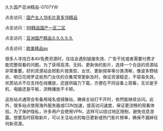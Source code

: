 久久国产亚洲精品-0707YW

点击访问：<a href="https://cfad.pages.dev/">国产女人18毛片真多18精品</a>

点击访问：<a href="https://gfd-5xg.pages.dev/">99精品国产一区二区</a>

点击访问：<a href="https://fdhf-454.pages.dev/">亚洲国产精品久久久久久</a>

点击访问：<a href="https://bered.pages.dev/">欧美精品aⅴ</a>

很多人寻找日本AV免费资源时，往往会遇到链接失效、广告干扰或者需要付费才能完整观看的问题。为了获得高清、无码、更新快的影片，选择一个合适的资源站非常重要。好的资源站会把影片按类型、女优、更新频率等分类清晰，像波多野结衣、明日花绮罗这些热门女优的合集常常更新及时，保证资源稳定，不容易失效。优质站点不仅支持在线播放，还提供磁力下载，方便在不同设备上观看，无论是手机、电脑还是平板，流畅播放不卡顿。

这些站点通常会有备用域名或镜像站，确保主站打不开时，依然能继续访问。此外，很多站点使用海外服务器或CDN加速，提高访问速度，保证更流畅的观看体验。为了保护隐私，许多用户会使用VPN，这样可以绕过地区限制，避免信息泄露。想要及时获取新片，可以关注站点的每日更新或热门影片榜单，确保不漏掉任何新资源。

<span style="display:none;">[Canonical link](）</span>
